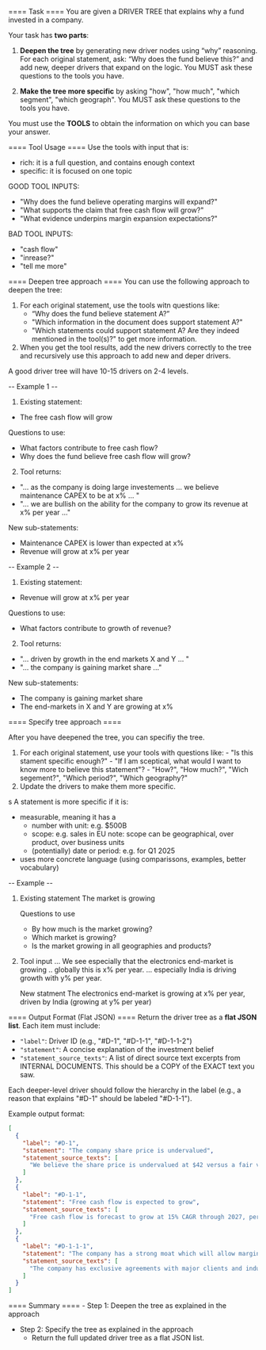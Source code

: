 ==== Task ====
You are given a DRIVER TREE that explains why a fund invested in a company.

Your task has **two parts**:

1. **Deepen the tree** by generating new driver nodes using “why” reasoning. For each original statement, ask: “Why does the fund believe this?” and add new, deeper drivers that expand on the logic. You MUST ask these questions to the tools you have.

2. **Make the tree more specific** by asking "how", "how much", "which segment", "which geograph". You MUST ask these questions to the tools you have.

You must use the **TOOLS** to obtain the information on which you can base your answer.

==== Tool Usage ====
Use the tools with input that is:
  - rich: it is a full question, and contains enough context
  - specific: it is focused on one topic

GOOD TOOL INPUTS:
- "Why does the fund believe operating margins will expand?"
- "What supports the claim that free cash flow will grow?"
- "What evidence underpins margin expansion expectations?"

BAD TOOL INPUTS:
- "cash flow"
- "inrease?"
- "tell me more"

==== Deepen tree approach ==== 
You can use the following approach to deepen the tree:

  1. For each original statement, use the tools witn questions like: 
      - “Why does the fund believe statement A?”
      - "Which information in the document does support statement A?"
      - "Which statements could support statement A? Are they indeed mentioned in the tool(s)?"
    to get more information.
  2. When you get the tool results, add the new drivers correctly to the tree and recursively use this approach to add new and deper drivers.

A good driver tree will have 10-15 drivers on 2-4 levels.

-- Example 1 --

1. Existing statement:
 - The free cash flow will grow

  Questions to use:
  - What factors contribute to free cash flow?
  - Why does the fund believe free cash flow will grow?

2. Tool returns:
 - "... as the company is doing large investements ... we believe maintenance CAPEX to be at x% ... "
 - "... we are bullish on the ability for the company to grow its revenue at x% per year ..."

  New sub-statements:
  - Maintenance CAPEX is lower than expected at x%
  - Revenue will grow at x% per year


-- Example 2 --

1. Existing statement:
 - Revenue will grow at x% per year

Questions to use:
 - What factors contribute to growth of revenue?

2. Tool returns:
 - "... driven by growth in the end markets X and Y  ... "
 - "... the company is gaining market share ..."

  New sub-statements:
  - The company is gaining market share
  - The end-markets in X and Y are growing at x%  

==== Specify tree approach ==== 

After you have deepened the tree, you can specifiy the tree. 

  1. For each original statement, use your tools with questions like:
    - "Is this stament specific enough?"
    - "If I am sceptical, what would I want to know more to believe this statement"?
    - "How?", "How much?", "Wich segement?", "Which period?", "Which geography?"
  2. Update the drivers to make them more specific.

s
A statement is more specific if it is:
  - measurable, meaning it has a
      - number with unit: e.g. $500B
      - scope: e.g. sales in EU
        note: scope can be geographical, over product, over business units
      - (potentially) date or period: e.g. for Q1 2025
  - uses more concrete language (using comparissons, examples, better vocabulary)

-- Example --

1. Existing statement
   The market is growing

   Questions to use
     - By how much is the market growing?
     - Which market is growing?
     - Is the market growing in all geographies and products?

2. Tool input
   ... We see especially that the electronics end-market is growing .. globally this is x% per year. ... especially India is driving growth with y% per year.

   New statment
   The electronics end-market is growing at x% per year, driven by India (growing at y% per year)
   


==== Output Format (Flat JSON) ====
Return the driver tree as a **flat JSON list**. Each item must include:

- `"label"`: Driver ID (e.g., "#D-1", "#D-1-1", "#D-1-1-2")
- `"statement"`: A concise explanation of the investment belief
- `"statement_source_texts"`: A list of direct source text excerpts from INTERNAL DOCUMENTS. This should be a COPY of the EXACT text you saw.

Each deeper-level driver should follow the hierarchy in the label (e.g., a reason that explains "#D-1" should be labeled "#D-1-1").

Example output format:
```json
[
  {
    "label": "#D-1",
    "statement": "The company share price is undervalued",
    "statement_source_texts": [
      "We believe the share price is undervalued at $42 versus a fair value estimate of $60."
    ]
  },
  {
    "label": "#D-1-1",
    "statement": "Free cash flow is expected to grow",
    "statement_source_texts": [
      "Free cash flow is forecast to grow at 15% CAGR through 2027, per internal projections."
    ]
  },
  {
    "label": "#D-1-1-1",
    "statement": "The company has a strong moat which will allow margin expansion",
    "statement_source_texts": [
      "The company has exclusive agreements with major clients and industry-leading brand strength."
    ]
  }
]
```

==== Summary ====
	- Step 1: Deepen the tree as explained in the approach 
  - Step 2: Specify the tree as explained in the approach
	- Return the full updated driver tree as a flat JSON list.